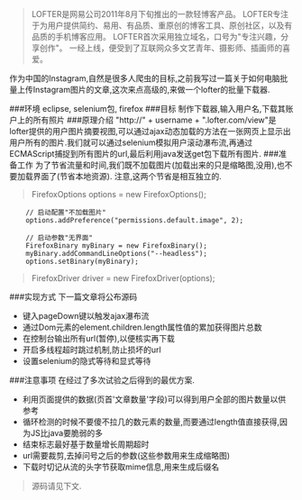 >LOFTER是网易公司2011年8月下旬推出的一款轻博客产品。
LOFTER专注于为用户提供简约、易用、有品质、重原创的博客工具、原创社区，以及有品质的手机博客应用。
LOFTER首次采用独立域名，口号为"专注兴趣，分享创作"。 一经上线，便受到了互联网众多文艺青年、摄影师、插画师的喜爱。

作为中国的Instagram,自然是很多人爬虫的目标,之前我写过一篇关于如何电脑批量上传Instagram图片的文章,这次来点高级的,来做一个lofter的批量下载器.

###环境
eclipse, selenium包, firefox
###目标
制作下载器,输入用户名,下载其账户上的所有照片
###原理介绍
"http://" + username + ".lofter.com/view"是lofter提供的用户图片摘要视图,可以通过ajax动态加载的方法在一张网页上显示出用户所有的图片.我们就可以通过selenium模拟用户滚动瀑布流,再通过ECMAScript捕捉到所有图片的url,最后利用java发送get包下载所有图片.
###准备工作
为了节省流量和时间,我们既不加载图片(加载出来的只是缩略图,没用),也不要加载界面了(节省本地资源).
注意,这两个节省是相互独立的.
>FirefoxOptions options = new FirefoxOptions();

		// 启动配置"不加载图片"
		options.addPreference("permissions.default.image", 2);

		// 启动参数"无界面"
		FirefoxBinary myBinary = new FirefoxBinary();
		myBinary.addCommandLineOptions("--headless");
		options.setBinary(myBinary);
>FirefoxDriver driver = new FirefoxDriver(options);

###实现方式
下一篇文章将公布源码

- 键入pageDown键以触发ajax瀑布流
- 通过Dom元素的element.children.length属性值的累加获得图片总数
- 在控制台输出所有url(暂停),以便核实再下载
- 开启多线程超时跳过机制,防止损坏的url
- 设置selenium的隐式等待和显式等待

###注意事项
在经过了多次试验之后得到的最优方案.

- 利用页面提供的数据(页首'文章数量'字段)可以得到用户全部的图片数量以供参考
- 循环检测的时候不要傻不拉几的数元素的数量,而要通过length值直接获得,因为JS比java要脆弱的多
- 结束标志最好基于数量增长周期超时
- url需要裁剪,去掉问号之后的参数(这些参数用来生成缩略图)
- 下载时切记从流的头字节获取mime信息,用来生成后缀名

>源码请见下文.